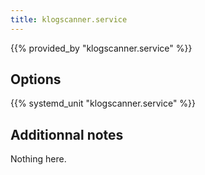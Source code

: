 ```yaml
---
title: klogscanner.service
---
```


{{% provided_by "klogscanner.service" %}}

## Options

{{% systemd_unit "klogscanner.service" %}}

## Additionnal notes

Nothing here.